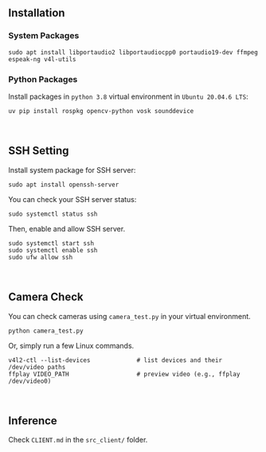 ## Installation
### System Packages
    sudo apt install libportaudio2 libportaudiocpp0 portaudio19-dev ffmpeg espeak-ng v4l-utils

### Python Packages
Install packages in `python 3.8` virtual environment in `Ubuntu 20.04.6 LTS`:
    
    uv pip install rospkg opencv-python vosk sounddevice

<br>

## SSH Setting
Install system package for SSH server:

    sudo apt install openssh-server

You can check your SSH server status:

    sudo systemctl status ssh

Then, enable and allow SSH server.

    sudo systemctl start ssh
    sudo systemctl enable ssh
    sudo ufw allow ssh

<br>

## Camera Check
You can check cameras using `camera_test.py` in your virtual environment.

    python camera_test.py

Or, simply run a few Linux commands.

    v4l2-ctl --list-devices             # list devices and their /dev/video paths
    ffplay VIDEO_PATH                   # preview video (e.g., ffplay /dev/video0)

<br>

## Inference
Check `CLIENT.md` in the `src_client/` folder.
